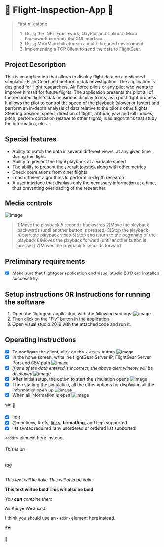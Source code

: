 # :flight_departure:	Flight-Inspection-App :flight_arrival:	


> First milestone
> 1) Using the .NET Framework, OxyPlot and Caliburn.Micro Framework to create the GUI interface.
> 2) Using MVVM architecture in a multi-threaded environment.
> 3) Implementing a TCP Client to send the data to FlightGear.


## Project Description
This is an application that allows to display flight data on a dedicated simulator (FlightGear) and perform n data investigation.
The application is designed for flight researchers, Air Force pilots or any pilot who wants to improve himself for future flights. 
The application presents the pilot all of the recorded flight's data in various display forms, as a post flight process.
It allows the pilot to control the speed of the playback (slower or faster) and perform an in-depth analysis of data relative to the pilot's other flights: Steering position, speed, direction of flight, altitude, yaw and roll indices, pitch, perform corrosion relative to other flights, load algorithms that study the information, etc ....



## Special features

-	Ability to watch the data in several different views, at any given time during the flight.
-	Ability to present the flight playback at a variable speed
-	The ability to present the aircraft joystick along with other metrics
-	Check correlations from other flights
-	Load different algorithms to perform in-depth research
-	A user interface that displays only the necessary information at a time, thus preventing overloading of the researcher.


## Media controls
![image](https://user-images.githubusercontent.com/73064092/114400836-09bc9980-9bab-11eb-92ba-4e20fe11a545.png)
> 1)Move the playback 5 seconds backwards
> 2)Move the playback backwards (until another button is pressed)
> 3)Stop the playback
> 4)Start the playback video
> 5)Stop and return to the beginning of the playback
> 6)Moves the playback forward (until another button is pressed)
> 7)Moves the playback 5 seconds forward

## Preliminary requirements
- [x] Make sure that flightgear application and visual studio 2019 are installed successfully.
## Setup instructions OR Instructions for running the software
1. Open the flightgear application, with the following settings:
![image](https://user-images.githubusercontent.com/73064092/114318178-87819600-9b14-11eb-9cde-430bbafa9edf.png)
2. Then click on the "Fly" button in the application
3. Open visual studio 2019 with the attached code and run it.

## Operating instructions
- [x] To configure the client, click on the `<Setup>` button
![image](https://user-images.githubusercontent.com/73064092/114318547-2955b280-9b16-11eb-94fe-65c7e39b954a.png)
- [x] In the home screen, write the flightGear Server IP, FlightGear Server Port and CSV path
![image](https://user-images.githubusercontent.com/73064092/114318413-738a6400-9b15-11eb-9977-850716142989.png)
- [x] *If one of the data entered is incorrect, the above alert window will be displayed*
![image](https://user-images.githubusercontent.com/73064092/114318467-c237fe00-9b15-11eb-9450-15d68172d048.png)
- [x] After initial setup, the option to start the simulation opens
![image](https://user-images.githubusercontent.com/73064092/114318666-bc8ee800-9b16-11eb-92c0-be2566e0b64f.png)
- [x] Then starting the simulation, all the other options for displaying all the information open up
![image](https://user-images.githubusercontent.com/73064092/114318744-1a233480-9b17-11eb-9f6e-79eaf4a72d4f.png)
- [x] When all information is open
![image](https://user-images.githubusercontent.com/73064092/114318760-2f985e80-9b17-11eb-8031-53f206e2394c.png)

:world_map:  :compass:	






- [x] ניסוי
- [x] @mentions, #refs, [links](), **formatting**, and <del>tags</del> supported
- [x] list syntax required (any unordered or ordered list supported)

`<addr>` element here instead.



###### This is an <h6> tag

*This text will be italic*
_This will also be italic_

**This text will be bold**
__This will also be bold__

_You **can** combine them_

As Kanye West said:

I think you should use an
`<addr>` element here instead.


:world_map:

:compass:	

